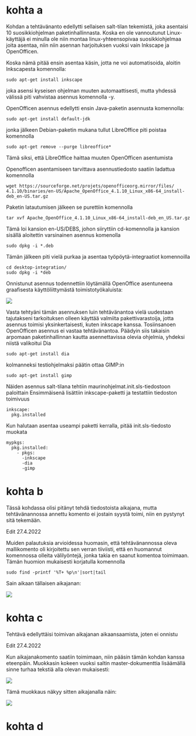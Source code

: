 # kohta a

Kohdan a tehtävänanto edellytti sellaisen salt-tilan tekemistä, joka 
asentaisi 10 suosikkiohjelman paketinhallinnasta. Koska en ole vannoutunut Linux-käyttäjä
ei minulla ole niin montaa linux-yhteensopivaa suosikkiohjelmaa joita asentaa, niin 
niin asennan harjoituksen vuoksi vain Inkscape ja OpenOfficen.

Koska nämä pitää ensin asentaa käsin, jotta ne voi automatisoida, aloitin Inkscapesta 
komennolla:

	sudo apt-get install inkscape
	
joka asensi kyseisen ohjelman muuten automaattisesti, mutta yhdessä välissä piti 
vahvistaa asennus komennolla -y.

OpenOfficen asennus edellytti ensin Java-paketin asennusta komennolla:

	sudo apt-get install default-jdk
	
jonka jälkeen Debian-paketin mukana tullut LibreOffice piti poistaa komennolla 

	sudo apt-get remove --purge libreoffice*
	
Tämä siksi, että LibreOffice haittaa muuten OpenOfficen asentumista

Openofficen asentamiseen tarvittava asennustiedosto saatiin ladattua komennolla

	wget https://sourceforge.net/projets/openofficeorg.mirror/files/
	4.1.10/binaries/en-US/Apache_OpenOffice_4.1.10_Linux_x86-64_install-deb_en-US.tar.gz

Paketin latautumisen jälkeen se purettiin komennolla

	tar xvf Apache_OpenOffice_4.1.10_Linux_x86-64_install-deb_en_US.tar.gz

Tämä loi kansion en-US/DEBS, johon siiryttiin cd-komennolla ja kansion sisällä
aloitettin varsinainen asennus komenolla 

	sudo dpkg -i *.deb

Tämän jälkeen piti vielä purkaa ja asentaa työpöytä-integraatiot komennoilla

	cd desktop-integration/
	sudo dpkg -i *deb

Onnistunut asennus todennettiin löytämällä OpenOffice asentuneena graafisesta
käyttöliittymästä toimistotyökaluista:

![](https://github.com/BGO792/Palvelintenhallinta/blob/main/kuvat/kuvaopenoffice.png)

Vasta tehtyäni tämän asennuksen luin tehtävänantoa vielä uudestaan tajutakseni
tarkoituksen olleen käyttää valmiita pakettivarastoija, jotta asennus toimisi
yksinkertaisesti, kuten inkscape kanssa. Tosiinsanoen OpenOfficen asennus ei vastaa
tehtävänantoa. Päädyin siis takaisin arpomaan paketinhallinnan kautta asennettavissa
olevia ohjelmia, yhdeksi niistä valikoitui Dia

	sudo apt-get install dia
	
kolmanneksi testiohjelmaksi päätin ottaa GIMP:in

	sudo apt-get install gimp

Näiden asennus salt-tilana tehtiin maurinohjelmat.init.sls-tiedostoon paloittain
Ensimmäisenä lisättiin inkscape-paketti ja testattiin tiedoston toimivuus

	inkscape:
	  pkg.installed

Kun halutaan asentaa useampi paketti kerralla, pitää init.sls-tiedosto muokata 

	mypkgs:
	  pkg.installed:
	    - pkgs:
	      -inkscape
	      -dia
	      -gimp

# kohta b

Tässä kohdassa olisi pitänyt tehdä tiedostoista aikajana, mutta tehtävänannossa 
annettu komento ei jostain syystä toimi, niin en pystynyt sitä tekemään.

Edit 27.4.2022

Muiden palautuksia arvioidessa huomasin, että tehtävänannossa oleva mallikomento oli kirjoitettu 
sen verran tiiviisti, että en huomannut komennossa olleita välilyöntejä, jonka takia en saanut
komentoa toimimaan. Tämän huomion mukaisesti korjatulla komennolla

	sudo find -printf '%T+ %p\n'|sort|tail
	
Sain aikaan tällaisen aikajanan:

![](https://github.com/BGO792/Palvelintenhallinta/blob/main/kuvat/kuvaaikajana.png)

# kohta c

Tehtävä edellyttäisi toimivan aikajanan aikaansaamista, joten ei onnistu

Edit 27.4.2022

Kun aikajanakomento saatiin toimimaan, niin pääsin tämän kohdan kanssa eteenpäin.
Muokkasin kokeen vuoksi saltin master-dokumenttia lisäämällä sinne turhaa tekstiä alla olevan mukaisesti:

![](https://github.com/BGO792/Palvelintenhallinta/blob/main/kuvat/kuvasaltmastermod.png)

Tämä muokkaus näkyy sitten aikajanalla näin:

![](https://github.com/BGO792/Palvelintenhallinta/blob/main/kuvat/kuvaaikajana1.png)

# kohta d

